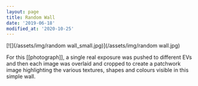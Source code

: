 ```yaml
---
layout: page
title: Random Wall
date: '2019-06-18'
modified_at: '2020-10-25'
---
```


[![](/assets/img/random wall_small.jpg)](/assets/img/random wall.jpg)

For this [[photograph]], a single real exposure was pushed to different EVs and then each image was overlaid and cropped to create a patchwork image highlighting the various textures, shapes and colours visible in this simple wall.
